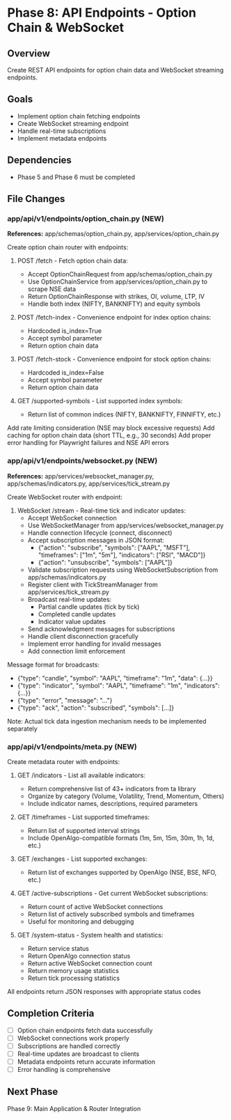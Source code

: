 # Phase 8: API Endpoints - Option Chain & WebSocket

## Overview
Create REST API endpoints for option chain data and WebSocket streaming endpoints.

## Goals
- Implement option chain fetching endpoints
- Create WebSocket streaming endpoint
- Handle real-time subscriptions
- Implement metadata endpoints

## Dependencies
- Phase 5 and Phase 6 must be completed

## File Changes

### app/api/v1/endpoints/option_chain.py (NEW)
**References:** app/schemas/option_chain.py, app/services/option_chain.py

Create option chain router with endpoints:

1. POST /fetch - Fetch option chain data:
   - Accept OptionChainRequest from app/schemas/option_chain.py
   - Use OptionChainService from app/services/option_chain.py to scrape NSE data
   - Return OptionChainResponse with strikes, OI, volume, LTP, IV
   - Handle both index (NIFTY, BANKNIFTY) and equity symbols

2. POST /fetch-index - Convenience endpoint for index option chains:
   - Hardcoded is_index=True
   - Accept symbol parameter
   - Return option chain data

3. POST /fetch-stock - Convenience endpoint for stock option chains:
   - Hardcoded is_index=False
   - Accept symbol parameter
   - Return option chain data

4. GET /supported-symbols - List supported index symbols:
   - Return list of common indices (NIFTY, BANKNIFTY, FINNIFTY, etc.)

Add rate limiting consideration (NSE may block excessive requests)
Add caching for option chain data (short TTL, e.g., 30 seconds)
Add proper error handling for Playwright failures and NSE API errors

### app/api/v1/endpoints/websocket.py (NEW)
**References:** app/services/websocket_manager.py, app/schemas/indicators.py, app/services/tick_stream.py

Create WebSocket router with endpoint:

1. WebSocket /stream - Real-time tick and indicator updates:
   - Accept WebSocket connection
   - Use WebSocketManager from app/services/websocket_manager.py
   - Handle connection lifecycle (connect, disconnect)
   - Accept subscription messages in JSON format:
     - {"action": "subscribe", "symbols": ["AAPL", "MSFT"], "timeframes": ["1m", "5m"], "indicators": ["RSI", "MACD"]}
     - {"action": "unsubscribe", "symbols": ["AAPL"]}
   - Validate subscription requests using WebSocketSubscription from app/schemas/indicators.py
   - Register client with TickStreamManager from app/services/tick_stream.py
   - Broadcast real-time updates:
     - Partial candle updates (tick by tick)
     - Completed candle updates
     - Indicator value updates
   - Send acknowledgment messages for subscriptions
   - Handle client disconnection gracefully
   - Implement error handling for invalid messages
   - Add connection limit enforcement

Message format for broadcasts:
- {"type": "candle", "symbol": "AAPL", "timeframe": "1m", "data": {...}}
- {"type": "indicator", "symbol": "AAPL", "timeframe": "1m", "indicators": {...}}
- {"type": "error", "message": "..."}
- {"type": "ack", "action": "subscribed", "symbols": [...]}

Note: Actual tick data ingestion mechanism needs to be implemented separately

### app/api/v1/endpoints/meta.py (NEW)
Create metadata router with endpoints:

1. GET /indicators - List all available indicators:
   - Return comprehensive list of 43+ indicators from ta library
   - Organize by category (Volume, Volatility, Trend, Momentum, Others)
   - Include indicator names, descriptions, required parameters

2. GET /timeframes - List supported timeframes:
   - Return list of supported interval strings
   - Include OpenAlgo-compatible formats (1m, 5m, 15m, 30m, 1h, 1d, etc.)

3. GET /exchanges - List supported exchanges:
   - Return list of exchanges supported by OpenAlgo (NSE, BSE, NFO, etc.)

4. GET /active-subscriptions - Get current WebSocket subscriptions:
   - Return count of active WebSocket connections
   - Return list of actively subscribed symbols and timeframes
   - Useful for monitoring and debugging

5. GET /system-status - System health and statistics:
   - Return service status
   - Return OpenAlgo connection status
   - Return active WebSocket connection count
   - Return memory usage statistics
   - Return tick processing statistics

All endpoints return JSON responses with appropriate status codes

## Completion Criteria
- [ ] Option chain endpoints fetch data successfully
- [ ] WebSocket connections work properly
- [ ] Subscriptions are handled correctly
- [ ] Real-time updates are broadcast to clients
- [ ] Metadata endpoints return accurate information
- [ ] Error handling is comprehensive

## Next Phase
Phase 9: Main Application & Router Integration
